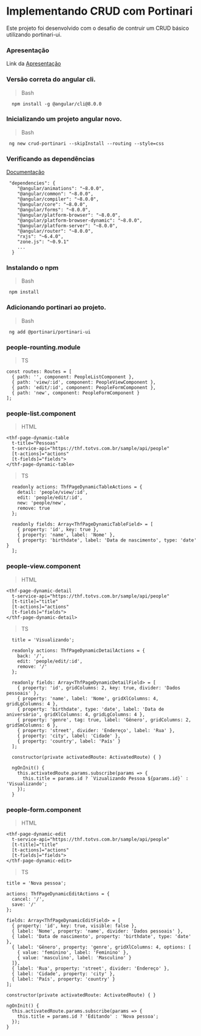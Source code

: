 # Implementando CRUD com Portinari

Este projeto foi desenvolvido com o desafio de contruir um CRUD básico utilizando portinari-ui.

### Apresentação

Link da [Apresentação](https://drive.google.com/file/d/10l3WWkuAxJavu8F_EMtrQDVztQHgfxcn/view?usp=sharing)

### Versão correta do angular cli.

> Bash
```
  npm install -g @angular/cli@8.0.0
```

### Inicializando um projeto angular novo.

> Bash
```
 ng new crud-portinari --skipInstall --routing --style=css
```

### Verificando as dependências 
[Documentação](https://portinari.io/guides/getting-started)

```
 "dependencies": {
    "@angular/animations": "~8.0.0",
    "@angular/common": "~8.0.0",
    "@angular/compiler": "~8.0.0",
    "@angular/core": "~8.0.0",
    "@angular/forms": "~8.0.0",
    "@angular/platform-browser": "~8.0.0",
    "@angular/platform-browser-dynamic": "~8.0.0",
    "@angular/platform-server": "~8.0.0",
    "@angular/router": "~8.0.0",
    "rxjs": "~6.4.0",
    "zone.js": "~0.9.1"
    ...
  }
```

### Instalando o npm
> Bash
```
 npm install
```

### Adicionando portinari ao projeto.
> Bash
```
 ng add @portinari/portinari-ui
```


### people-rounting.module

> TS
```
const routes: Routes = [
  { path: '', component: PeopleListComponent },
  { path: 'view/:id', component: PeopleViewComponent },
  { path: 'edit/:id', component: PeopleFormComponent },
  { path: 'new', component: PeopleFormComponent }
];
```

### people-list.component

> HTML
```
<thf-page-dynamic-table
  t-title="Pessoas"
  t-service-api="https://thf.totvs.com.br/sample/api/people"
  [t-actions]="actions"
  [t-fields]="fields">
</thf-page-dynamic-table>
```

> TS
```
  readonly actions: ThfPageDynamicTableActions = {
    detail: 'people/view/:id',
    edit: 'people/edit/:id',
    new: 'people/new',
    remove: true
  };

  readonly fields: Array<ThfPageDynamicTableField> = [
    { property: 'id', key: true },
    { property: 'name', label: 'Nome' },
    { property: 'birthdate', label: 'Data de nascimento', type: 'date' }
  ];

```

### people-view.component

> HTML
```
<thf-page-dynamic-detail
  t-service-api="https://thf.totvs.com.br/sample/api/people"
  [t-title]="title"
  [t-actions]="actions"
  [t-fields]="fields">
</thf-page-dynamic-detail>
```

> TS
```
  title = 'Visualizando';

  readonly actions: ThfPageDynamicDetailActions = {
    back: '/',
    edit: 'people/edit/:id',
    remove: '/'
  };

  readonly fields: Array<ThfPageDynamicDetailField> = [
    { property: 'id', gridColumns: 2, key: true, divider: 'Dados pessoais' },
    { property: 'name', label: 'Nome', gridXlColumns: 4, gridLgColumns: 4 },
    { property: 'birthdate', type: 'date', label: 'Data de aniversário', gridXlColumns: 4, gridLgColumns: 4 },
    { property: 'genre', tag: true, label: 'Gênero', gridColumns: 2, gridSmColumns: 6 },
    { property: 'street', divider: 'Endereço', label: 'Rua' },
    { property: 'city', label: 'Cidade' },
    { property: 'country', label: 'País' }
  ];

  constructor(private activatedRoute: ActivatedRoute) { }

  ngOnInit() {
    this.activatedRoute.params.subscribe(params => {
      this.title = params.id ? `Vizualizando Pessoa ${params.id}` : 'Visualizando';
    });
  }
```

### people-form.component

> HTML
```
<thf-page-dynamic-edit
  t-service-api="https://thf.totvs.com.br/sample/api/people"
  [t-title]="title"
  [t-actions]="actions"
  [t-fields]="fields">
</thf-page-dynamic-edit>
```

> TS
```
title = 'Nova pessoa';

actions: ThfPageDynamicEditActions = {
  cancel: '/',
  save: '/'
};

fields: Array<ThfPageDynamicEditField> = [
  { property: 'id', key: true, visible: false },
  { label: 'Nome', property: 'name', divider: 'Dados pessoais' },
  { label: 'Data de nascimento', property: 'birthdate', type: 'date' },
  { label: 'Gênero', property: 'genre', gridXlColumns: 4, options: [
    { value: 'feminino', label: 'Feminino' },
    { value: 'masculino', label: 'Masculino' }
  ]},
  { label: 'Rua', property: 'street', divider: 'Endereço' },
  { label: 'Cidade', property: 'city' },
  { label: 'País', property: 'country' }
];

constructor(private activatedRoute: ActivatedRoute) { }

ngOnInit() {
  this.activatedRoute.params.subscribe(params => {
    this.title = params.id ? 'Editando' : 'Nova pessoa';
  });
}

```

